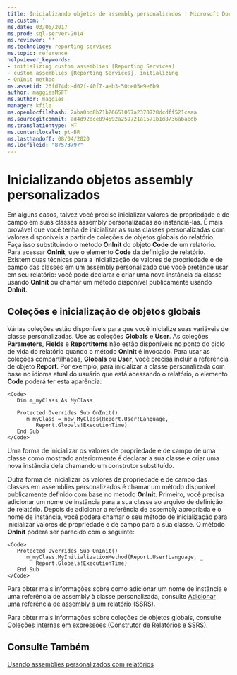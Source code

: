 ```yaml
---
title: Inicializando objetos de assembly personalizados | Microsoft Docs
ms.custom: ''
ms.date: 03/06/2017
ms.prod: sql-server-2014
ms.reviewer: ''
ms.technology: reporting-services
ms.topic: reference
helpviewer_keywords:
- initializing custom assemblies [Reporting Services]
- custom assemblies [Reporting Services], initializing
- OnInit method
ms.assetid: 26fd74dc-d02f-40f7-aeb3-50ce05e9e6b9
author: maggiesMSFT
ms.author: maggies
manager: kfile
ms.openlocfilehash: 2aba0bd8b71b26651067a2370728dcdff521ceaa
ms.sourcegitcommit: ad4d92dce894592a259721a1571b1d8736abacdb
ms.translationtype: MT
ms.contentlocale: pt-BR
ms.lasthandoff: 08/04/2020
ms.locfileid: "87573797"
---
```

# <a name="initializing-custom-assembly-objects"></a>Inicializando objetos assembly personalizados
  Em alguns casos, talvez você precise inicializar valores de propriedade e de campo em suas classes assembly personalizadas ao instanciá-las. É mais provável que você tenha de inicializar as suas classes personalizadas com valores disponíveis a partir de coleções de objetos globais do relatório. Faça isso substituindo o método **OnInit** do objeto **Code** de um relatório. Para acessar **OnInit**, use o elemento **Code** da definição de relatório. Existem duas técnicas para a inicialização de valores de propriedade e de campo das classes em um assembly personalizado que você pretende usar em seu relatório: você pode declarar e criar uma nova instância da classe usando **OnInit** ou chamar um método disponível publicamente usando **OnInit**.  
  
## <a name="global-object-collections-and-initialization"></a>Coleções e inicialização de objetos globais  
 Várias coleções estão disponíveis para que você inicialize suas variáveis de classe personalizadas. Use as coleções **Globals** e **User**. As coleções **Parameters**, **Fields** e **ReportItems** não estão disponíveis no ponto do ciclo de vida do relatório quando o método **OnInit** é invocado. Para usar as coleções compartilhadas, **Globals** ou **User**, você precisa incluir a referência de objeto **Report**. Por exemplo, para inicializar a classe personalizada com base no idioma atual do usuário que está acessando o relatório, o elemento **Code** poderá ter esta aparência:  
  
```  
<Code>  
   Dim m_myClass As MyClass  
  
   Protected Overrides Sub OnInit()  
      m_myClass = new MyClass(Report.User!Language, _  
         Report.Globals!ExecutionTime)  
   End Sub  
</Code>  
```  
  
 Uma forma de inicializar os valores de propriedade e de campo de uma classe como mostrado anteriormente é declarar a sua classe e criar uma nova instância dela chamando um construtor substituído.  
  
 Outra forma de inicializar os valores de propriedade e de campo das classes em assemblies personalizados é chamar um método disponível publicamente definido com base no método **OnInit**. Primeiro, você precisa adicionar um nome de instância para a sua classe ao arquivo de definição de relatório. Depois de adicionar a referência de assembly apropriada e o nome de instância, você poderá chamar o seu método de inicialização para inicializar valores de propriedade e de campo para a sua classe. O método **OnInit** poderá ser parecido com o seguinte:  
  
```  
<Code>  
   Protected Overrides Sub OnInit()  
      m_myClass.MyInitializationMethod(Report.User!Language, _  
         Report.Globals!ExecutionTime)  
   End Sub  
</Code>  
```  
  
 Para obter mais informações sobre como adicionar um nome de instância e uma referência de assembly à classe personalizada, consulte [Adicionar uma referência de assembly a um relatório &#40;SSRS&#41;](../report-design/add-an-assembly-reference-to-a-report-ssrs.md).  
  
 Para obter mais informações sobre coleções de objetos globais, consulte [Coleções internas em expressões &#40;Construtor de Relatórios e SSRS&#41;](../report-design/built-in-collections-in-expressions-report-builder.md).  
  
## <a name="see-also"></a>Consulte Também  
 [Usando assemblies personalizados com relatórios](using-custom-assemblies-with-reports.md)  
  
  
